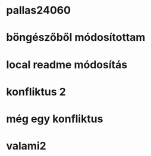 # pallas24060
# böngészőből módosítottam
# local readme módosítás
# konfliktus 2
# még egy konfliktus
# valami2